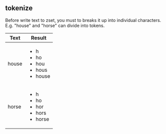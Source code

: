 ## tokenize

Before write text to zset, you must to breaks it up into individual characters. E.g. "house" and "horse" can divide into tokens.

| Text | Result |
| ---- | ---------- |
| house | <ul><li>h</li><li>ho</li><li>hou</li><li>hous</li><li>house</li></ul> |
| horse | <ul><li>h</li><li>ho</li><li>hor</li><li>hors</li><li>horse</li></ul> |
